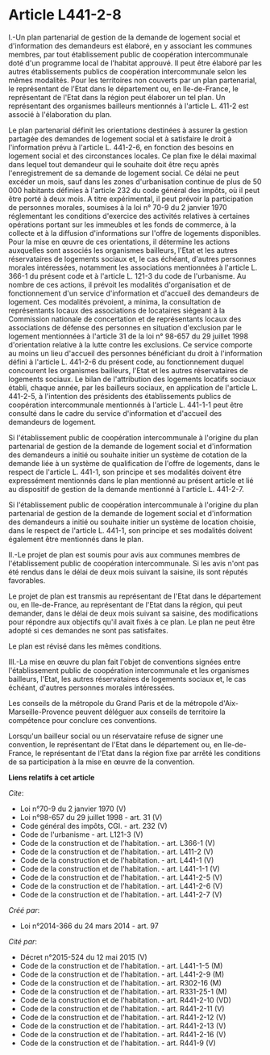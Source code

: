 # Article L441-2-8

I.-Un plan partenarial de gestion de la demande de logement social et d'information des demandeurs est élaboré, en y
associant les communes membres, par tout établissement public de coopération intercommunale doté d'un programme local de
l'habitat approuvé. Il peut être élaboré par les autres établissements publics de coopération intercommunale selon les mêmes
modalités. Pour les territoires non couverts par un plan partenarial, le représentant de l'Etat dans le département ou, en
Ile-de-France, le représentant de l'Etat dans la région peut élaborer un tel plan. Un représentant des organismes bailleurs
mentionnés à l'article L. 411-2 est associé à l'élaboration du plan. 

Le plan partenarial définit les orientations destinées à assurer la gestion partagée des demandes de logement social et à
satisfaire le droit à l'information prévu à l'article L. 441-2-6, en fonction des besoins en logement social et des
circonstances locales. Ce plan fixe le délai maximal dans lequel tout demandeur qui le souhaite doit être reçu après
l'enregistrement de sa demande de logement social. Ce délai ne peut excéder un mois, sauf dans les zones d'urbanisation
continue de plus de 50 000 habitants définies à l'article 232 du code général des impôts, où il peut être porté à deux mois.
A titre expérimental, il peut prévoir la participation de personnes morales, soumises à la loi n° 70-9 du 2 janvier 1970
réglementant les conditions d'exercice des activités relatives à certaines opérations portant sur les immeubles et les fonds
de commerce, à la collecte et à la diffusion d'informations sur l'offre de logements disponibles. Pour la mise en œuvre de
ces orientations, il détermine les actions auxquelles sont associés les organismes bailleurs, l'Etat et les autres
réservataires de logements sociaux et, le cas échéant, d'autres personnes morales intéressées, notamment les associations
mentionnées à l'article L. 366-1 du présent code et à l'article L. 121-3 du code de l'urbanisme. Au nombre de ces actions, il
prévoit les modalités d'organisation et de fonctionnement d'un service d'information et d'accueil des demandeurs de logement.
Ces modalités prévoient, a minima, la consultation de représentants locaux des associations de locataires siégeant à la
Commission nationale de concertation et de représentants locaux des associations de défense des personnes en situation
d'exclusion par le logement mentionnées à l'article 31 de la loi n° 98-657 du 29 juillet 1998 d'orientation relative à la
lutte contre les exclusions. Ce service comporte au moins un lieu d'accueil des personnes bénéficiant du droit à
l'information défini à l'article L. 441-2-6 du présent code, au fonctionnement duquel concourent les organismes bailleurs,
l'Etat et les autres réservataires de logements sociaux. Le bilan de l'attribution des logements locatifs sociaux établi,
chaque année, par les bailleurs sociaux, en application de l'article L. 441-2-5, à l'intention des présidents des
établissements publics de coopération intercommunale mentionnés à l'article L. 441-1-1 peut être consulté dans le cadre du
service d'information et d'accueil des demandeurs de logement. 

Si l'établissement public de coopération intercommunale à l'origine du plan partenarial de gestion de la demande de logement
social et d'information des demandeurs a initié ou souhaite initier un système de cotation de la demande liée à un système de
qualification de l'offre de logements, dans le respect de l'article L. 441-1, son principe et ses modalités doivent être
expressément mentionnés dans le plan mentionné au présent article et lié au dispositif de gestion de la demande mentionné à
l'article L. 441-2-7. 

Si l'établissement public de coopération intercommunale à l'origine du plan partenarial de gestion de la demande de logement
social et d'information des demandeurs a initié ou souhaite initier un système de location choisie, dans le respect de
l'article L. 441-1, son principe et ses modalités doivent également être mentionnés dans le plan. 

II.-Le projet de plan est soumis pour avis aux communes membres de l'établissement public de coopération intercommunale. Si
les avis n'ont pas été rendus dans le délai de deux mois suivant la saisine, ils sont réputés favorables. 

Le projet de plan est transmis au représentant de l'Etat dans le département ou, en Ile-de-France, au représentant de l'Etat
dans la région, qui peut demander, dans le délai de deux mois suivant sa saisine, des modifications pour répondre aux
objectifs qu'il avait fixés à ce plan. Le plan ne peut être adopté si ces demandes ne sont pas satisfaites. 

Le plan est révisé dans les mêmes conditions. 

III.-La mise en œuvre du plan fait l'objet de conventions signées entre l'établissement public de coopération intercommunale
et les organismes bailleurs, l'Etat, les autres réservataires de logements sociaux et, le cas échéant, d'autres personnes
morales intéressées. 

Les conseils de la métropole du Grand Paris et de la métropole d'Aix-Marseille-Provence peuvent déléguer aux conseils de
territoire la compétence pour conclure ces conventions. 

Lorsqu'un bailleur social ou un réservataire refuse de signer une convention, le représentant de l'Etat dans le département
ou, en Ile-de-France, le représentant de l'Etat dans la région fixe par arrêté les conditions de sa participation à la mise
en œuvre de la convention.

**Liens relatifs à cet article**

_Cite_:

  - Loi n°70-9 du 2 janvier 1970 (V)
  - Loi n°98-657 du 29 juillet 1998 - art. 31 (V)
  - Code général des impôts, CGI. - art. 232 (V)
  - Code de l'urbanisme - art. L121-3 (V)
  - Code de la construction et de l'habitation. - art. L366-1 (V)
  - Code de la construction et de l'habitation. - art. L411-2 (V)
  - Code de la construction et de l'habitation. - art. L441-1 (V)
  - Code de la construction et de l'habitation. - art. L441-1-1 (V)
  - Code de la construction et de l'habitation. - art. L441-2-5 (V)
  - Code de la construction et de l'habitation. - art. L441-2-6 (V)
  - Code de la construction et de l'habitation. - art. L441-2-7 (V)

_Créé par_:

  - Loi n°2014-366 du 24 mars 2014 - art. 97

_Cité par_:

  - Décret n°2015-524 du 12 mai 2015 (V)
  - Code de la construction et de l'habitation. - art. L441-1-5 (M)
  - Code de la construction et de l'habitation. - art. L441-2-9 (M)
  - Code de la construction et de l'habitation. - art. R302-16 (M)
  - Code de la construction et de l'habitation. - art. R331-25-1 (M)
  - Code de la construction et de l'habitation. - art. R441-2-10 (VD)
  - Code de la construction et de l'habitation. - art. R441-2-11 (V)
  - Code de la construction et de l'habitation. - art. R441-2-12 (V)
  - Code de la construction et de l'habitation. - art. R441-2-13 (V)
  - Code de la construction et de l'habitation. - art. R441-2-16 (V)
  - Code de la construction et de l'habitation. - art. R441-9 (V)
